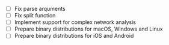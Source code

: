 - [ ] Fix parse arquments
- [ ] Fix split function
- [ ] Implement support for complex network analysis
- [ ] Prepare binary distributions for macOS, Windows and Linux
- [ ] Prepare binary distributions for iOS and Android
